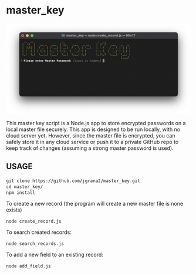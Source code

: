 # master_key

![alt text](https://github.com/jgrana2/master_key/blob/master/screenshot.png?raw=true)

This master key script is a Node.js app to store encrypted passwords on a local master file securely. This app is designed to be run locally, with no cloud server yet. However, since the master file is encrypted, you can safely store it in any cloud service or push it to a private GitHub repo to keep track of changes (assuming a strong master password is used).

## USAGE

```console
git clone https://github.com/jgrana2/master_key.git
cd master_key/
npm install
```

To create a new record (the program will create a new master file is none exists)

```console
node create_record.js
```

To search created records:

```console
node search_records.js
```

To add a new field to an existing record:

```console
node add_field.js
```
